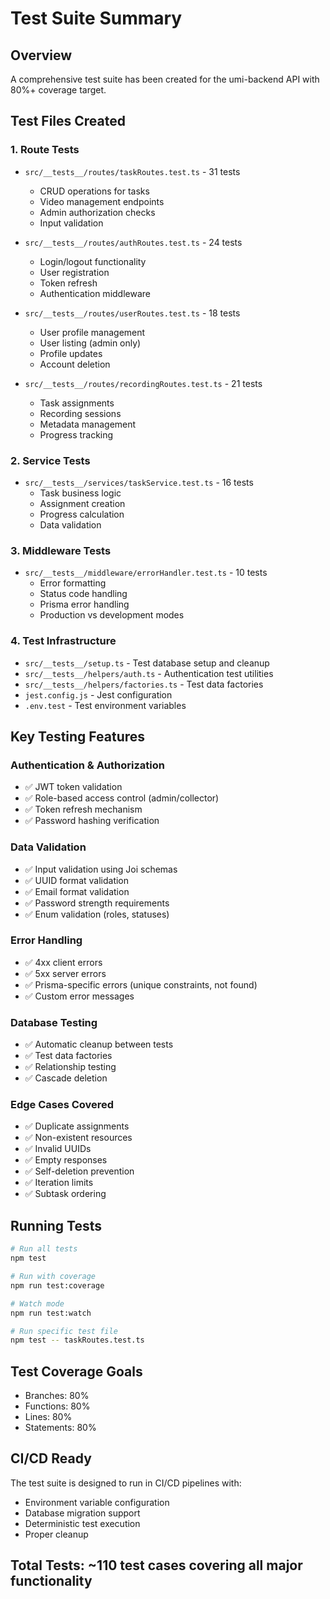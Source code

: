 # Test Suite Summary

## Overview
A comprehensive test suite has been created for the umi-backend API with 80%+ coverage target.

## Test Files Created

### 1. Route Tests
- `src/__tests__/routes/taskRoutes.test.ts` - 31 tests
  - CRUD operations for tasks
  - Video management endpoints
  - Admin authorization checks
  - Input validation
  
- `src/__tests__/routes/authRoutes.test.ts` - 24 tests
  - Login/logout functionality
  - User registration
  - Token refresh
  - Authentication middleware
  
- `src/__tests__/routes/userRoutes.test.ts` - 18 tests
  - User profile management
  - User listing (admin only)
  - Profile updates
  - Account deletion
  
- `src/__tests__/routes/recordingRoutes.test.ts` - 21 tests
  - Task assignments
  - Recording sessions
  - Metadata management
  - Progress tracking

### 2. Service Tests
- `src/__tests__/services/taskService.test.ts` - 16 tests
  - Task business logic
  - Assignment creation
  - Progress calculation
  - Data validation

### 3. Middleware Tests
- `src/__tests__/middleware/errorHandler.test.ts` - 10 tests
  - Error formatting
  - Status code handling
  - Prisma error handling
  - Production vs development modes

### 4. Test Infrastructure
- `src/__tests__/setup.ts` - Test database setup and cleanup
- `src/__tests__/helpers/auth.ts` - Authentication test utilities
- `src/__tests__/helpers/factories.ts` - Test data factories
- `jest.config.js` - Jest configuration
- `.env.test` - Test environment variables

## Key Testing Features

### Authentication & Authorization
- ✅ JWT token validation
- ✅ Role-based access control (admin/collector)
- ✅ Token refresh mechanism
- ✅ Password hashing verification

### Data Validation
- ✅ Input validation using Joi schemas
- ✅ UUID format validation
- ✅ Email format validation
- ✅ Password strength requirements
- ✅ Enum validation (roles, statuses)

### Error Handling
- ✅ 4xx client errors
- ✅ 5xx server errors
- ✅ Prisma-specific errors (unique constraints, not found)
- ✅ Custom error messages

### Database Testing
- ✅ Automatic cleanup between tests
- ✅ Test data factories
- ✅ Relationship testing
- ✅ Cascade deletion

### Edge Cases Covered
- ✅ Duplicate assignments
- ✅ Non-existent resources
- ✅ Invalid UUIDs
- ✅ Empty responses
- ✅ Self-deletion prevention
- ✅ Iteration limits
- ✅ Subtask ordering

## Running Tests

```bash
# Run all tests
npm test

# Run with coverage
npm run test:coverage

# Watch mode
npm run test:watch

# Run specific test file
npm test -- taskRoutes.test.ts
```

## Test Coverage Goals
- Branches: 80%
- Functions: 80%
- Lines: 80%
- Statements: 80%

## CI/CD Ready
The test suite is designed to run in CI/CD pipelines with:
- Environment variable configuration
- Database migration support
- Deterministic test execution
- Proper cleanup

## Total Tests: ~110 test cases covering all major functionality